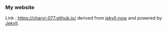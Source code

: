 
### My website 

Link : https://charvi-077.github.io/ derived from [jekyll-now](https://github.com/barryclark/jekyll-now) and powered by [Jekyll](https://jekyllrb.com/).
